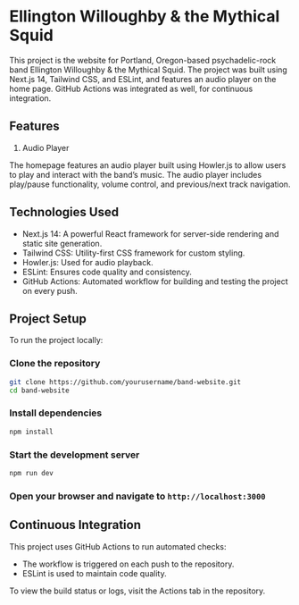 # Ellington Willoughby & the Mythical Squid

This project is the website for Portland, Oregon-based psychadelic-rock band
Ellington Willoughby & the Mythical Squid. The project was built using Next.js
14, Tailwind CSS, and ESLint, and features an audio player on the home page.
GitHub Actions was integrated as well, for continuous integration.

## Features

1. Audio Player

The homepage features an audio player built using Howler.js to allow users
to play and interact with the band’s music. The audio player includes play/pause
functionality, volume control, and previous/next track navigation.

## Technologies Used

- Next.js 14: A powerful React framework for server-side rendering and static
  site generation.
- Tailwind CSS: Utility-first CSS framework for custom styling.
- Howler.js: Used for audio playback.
- ESLint: Ensures code quality and consistency.
- GitHub Actions: Automated workflow for building and testing the project
  on every push.

## Project Setup

To run the project locally:

### Clone the repository

```sh
git clone https://github.com/yourusername/band-website.git
cd band-website
```

### Install dependencies

```sh
npm install
```

### Start the development server

```sh
npm run dev
```

### Open your browser and navigate to `http://localhost:3000`

## Continuous Integration

This project uses GitHub Actions to run automated checks:

- The workflow is triggered on each push to the repository.
- ESLint is used to maintain code quality.

To view the build status or logs, visit the Actions tab in the repository.
